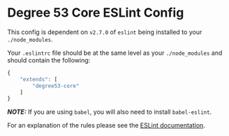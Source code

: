 # Degree 53 Core ESLint Config

This config is dependent on `v2.7.0` of `eslint` being installed to your `./node_modules`.

Your `.eslintrc` file should be at the same level as your `./node_modules` and should contain the following:

``` javascript
{
	"extends": [
		"degree53-core"
	]
}
```

***NOTE:*** If you are using `babel`, you will also need to install `babel-eslint`.

For an explanation of the rules please see the [ESLint documentation](http://eslint.org/docs/rules/).
